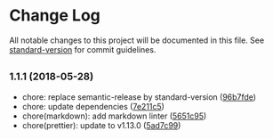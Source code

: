 # Change Log

All notable changes to this project will be documented in this file. See [standard-version](https://github.com/conventional-changelog/standard-version) for commit guidelines.

<a name="1.1.1"></a>
## <small>1.1.1 (2018-05-28)</small>

* chore: replace semantic-release by standard-version ([96b7fde](https://github.com/coast-team/mute-bot-storage/commit/96b7fde))
* chore: update dependencies ([7e211c5](https://github.com/coast-team/mute-bot-storage/commit/7e211c5))
* chore(markdown): add markdown linter ([5651c95](https://github.com/coast-team/mute-bot-storage/commit/5651c95))
* chore(prettier): update to v1.13.0 ([5ad7c99](https://github.com/coast-team/mute-bot-storage/commit/5ad7c99))

